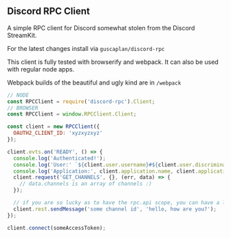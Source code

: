 ## Discord RPC Client ##

A simple RPC client for Discord somewhat stolen from the Discord StreamKit.

For the latest changes install via `guscaplan/discord-rpc`

This client is fully tested with browserify and webpack. It can also be used with regular node apps.

Webpack builds of the beautiful and ugly kind are in `/webpack`

```js
// NODE
const RPCClient = require('discord-rpc').Client;
// BROWSER
const RPCClient = window.RPCClient.Client;

const client = new RPCClient({
  OAUTH2_CLIENT_ID: 'xyzxyzxyz'
});

client.evts.on('READY', () => {
  console.log('Authenticated!');
  console.log('User:' `${client.user.username}#${client.user.discriminator}`, client.user.id)
  console.log('Application:', client.application.name, client.application.id);
  client.request('GET_CHANNELS', {}, (err, data) => {
    // data.channels is an array of channels :)
  });

  // if you are so lucky as to have the rpc.api scope, you can have a little fun
  client.rest.sendMessage('some channel id', 'hello, how are you?');
});

client.connect(someAccessToken);
```
